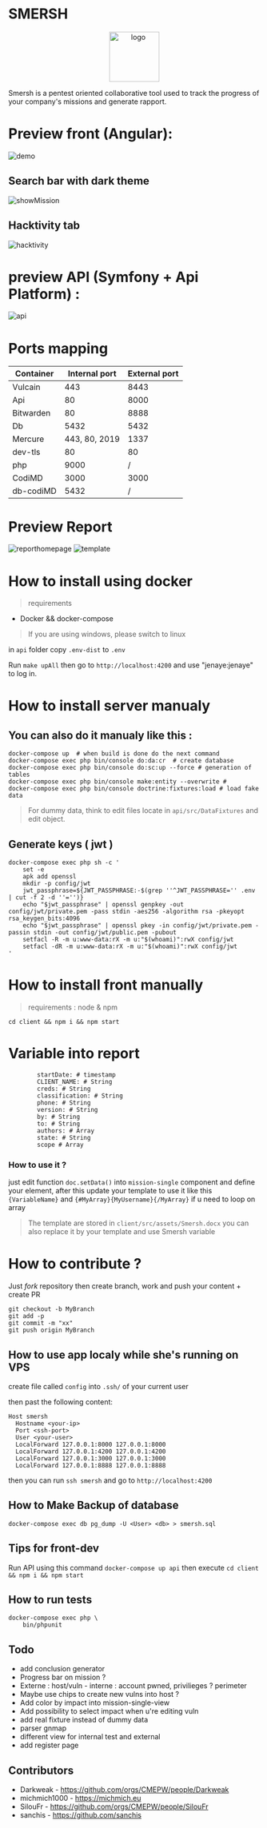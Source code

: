 # SMERSH
<p align="center">
<img width="100" alt="logo" src="https://raw.githubusercontent.com/CMEPW/Smersh/master/logo.png">
</p>

Smersh is a pentest oriented collaborative tool used to track the progress of your company's missions and generate rapport.

# Preview front (Angular):

![demo](img/demo.gif)


## Search bar with dark theme
![showMission](img/searchbar.png)

## Hacktivity tab

![hacktivity](img/hacktivity.png)


# preview API (Symfony + Api Platform) :
![api](img/api.png)

# Ports mapping
| Container | Internal port | External port |
| ------ | ----------- | ---- |
| Vulcain | 443 | 8443 |
| Api | 80 | 8000 |
| Bitwarden | 80 | 8888 |
| Db | 5432 | 5432 |
| Mercure | 443, 80, 2019 | 1337 |
| dev-tls | 80 | 80 |
| php | 9000 | / |
| CodiMD | 3000 | 3000 |
| db-codiMD | 5432 | / |

# Preview Report

![reporthomepage](img/rapport-preview.png)
![template](img/rapport-preview2.png)

# How to install using docker

>requirements 
* Docker && docker-compose


>If you are using windows, please switch to linux </troll>

in `api` folder copy `.env-dist` to `.env` 

Run `make upAll` then go to `http://localhost:4200` and use "jenaye:jenaye" to log in.



# How to install server manualy
## You can also do it manualy like this :  

```
docker-compose up  # when build is done do the next command
docker-compose exec php bin/console do:da:cr  # create database
docker-compose exec php bin/console do:sc:up --force # generation of tables
docker-compose exec php bin/console make:entity --overwrite # 
docker-compose exec php bin/console doctrine:fixtures:load # load fake data
```

>For dummy data, think to edit files locate in `api/src/DataFixtures` and edit object.


## Generate keys ( jwt ) 

```
docker-compose exec php sh -c '                
    set -e
    apk add openssl
    mkdir -p config/jwt
    jwt_passphrase=${JWT_PASSPHRASE:-$(grep ''^JWT_PASSPHRASE='' .env | cut -f 2 -d ''='')}
    echo "$jwt_passphrase" | openssl genpkey -out config/jwt/private.pem -pass stdin -aes256 -algorithm rsa -pkeyopt rsa_keygen_bits:4096
    echo "$jwt_passphrase" | openssl pkey -in config/jwt/private.pem -passin stdin -out config/jwt/public.pem -pubout
    setfacl -R -m u:www-data:rX -m u:"$(whoami)":rwX config/jwt
    setfacl -dR -m u:www-data:rX -m u:"$(whoami)":rwX config/jwt
'
```


# How to install front manually

> requirements : node & npm 

```
cd client && npm i && npm start
```


# Variable into report

```
        startDate: # timestamp
        CLIENT_NAME: # String
        creds: # String
        classification: # String
        phone: # String
        version: # String
        by: # String
        to: # String
        authors: # Array
        state: # String
        scope # Array
``` 
### How to use it ? 

just edit function `doc.setData()` into `mission-single` component and define your element, after this update your template to use it like this 
`{VariableName}` and `{#MyArray}{MyUsername}{/MyArray}` if u need to loop on array

>The template are stored in `client/src/assets/Smersh.docx` you can also replace it by your template and use Smersh variable

# How to contribute ? 

Just *fork* repository then create branch, work and push your content + create PR

``` 
git checkout -b MyBranch
git add -p 
git commit -m "xx"
git push origin MyBranch
```

## How to use app localy while she's running on VPS

create file called `config` into `.ssh/` of your current user

then past the following content:

```
Host smersh
  Hostname <your-ip>
  Port <ssh-port>
  User <your-user>
  LocalForward 127.0.0.1:8000 127.0.0.1:8000
  LocalForward 127.0.0.1:4200 127.0.0.1:4200
  LocalForward 127.0.0.1:3000 127.0.0.1:3000
  LocalForward 127.0.0.1:8888 127.0.0.1:8888

``` 
then you can run `ssh smersh` and go to `http://localhost:4200`


## How to Make Backup of database

`docker-compose exec db pg_dump -U <User> <db> > smersh.sql`

## Tips for front-dev 

Run API using this command `docker-compose up api` then execute `cd client && npm i && npm start` 

## How to run tests

```
docker-compose exec php \
    bin/phpunit

```


## Todo
- add conclusion generator
- Progress bar on mission ?
- Externe : host/vuln - interne : account pwned, privilieges ? perimeter
- Maybe use chips to create new vulns into host ?
- Add color by impact into mission-single-view
- Add possibility to select impact when u're editing vuln
- add real fixture instead of dummy data
- parser gnmap
- different view for internal test and external
- add register page

## Contributors 
- Darkweak - https://github.com/orgs/CMEPW/people/Darkweak
- michmich1000 - https://michmich.eu
- SilouFr  - https://github.com/orgs/CMEPW/people/SilouFr
- sanchis  - https://github.com/sanchis
